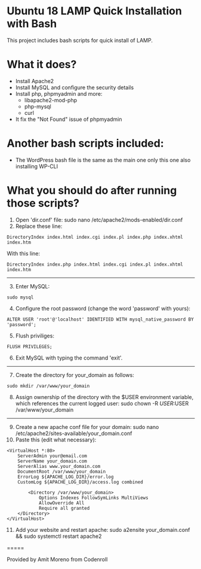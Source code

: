 # Ubuntu 18 LAMP Quick Installation with Bash

This project includes bash scripts for quick install of LAMP.

What it does?
=======
- Install Apache2
- Install MySQL and configure the security details
- Install php, phpmyadmin and more:
  - libapache2-mod-php
  - php-mysql
  - curl
- It fix the "Not Found" issue of phpmyadmin


Another bash scripts included:
=======
- The WordPress bash file is the same as the main one only this one also installing WP-CLI

What you should do after running those scripts?
=======
1. Open 'dir.conf' file:
sudo nano /etc/apache2/mods-enabled/dir.conf
2. Replace these line: 
```
DirectoryIndex index.html index.cgi index.pl index.php index.xhtml index.htm
```
With this line: 
```
DirectoryIndex index.php index.html index.cgi index.pl index.xhtml index.htm
```
----
3. Enter MySQL:
```
sudo mysql
```
4. Configure the root password (change the word 'password' with yours):
```
ALTER USER 'root'@'localhost' IDENTIFIED WITH mysql_native_password BY 'password';
```
5. Flush priviliges:
```
FLUSH PRIVILEGES;
```
6. Exit MySQL with typing the command 'exit'.
----
7. Create the directory for your_domain as follows:
```
sudo mkdir /var/www/your_domain
```
8. Assign ownership of the directory with the $USER environment variable, which references the current logged user:
sudo chown -R $USER:$USER /var/www/your_domain
----
9. Create a new apache conf file for your domain:
sudo nano /etc/apache2/sites-available/your_domain.conf
10. Paste this (edit what necessary):
```
<VirtualHost *:80>
    ServerAdmin your@email.com
    ServerName your_domain.com
    ServerAlias www.your_domain.com
    DocumentRoot /var/www/your_domain
    ErrorLog ${APACHE_LOG_DIR}/error.log
    CustomLog ${APACHE_LOG_DIR}/access.log combined

        <Directory /var/www/your_domain>
            Options Indexes FollowSymLinks MultiViews
            AllowOverride All
            Require all granted
    </Directory>
</VirtualHost>
```
11. Add your website and restart apache:
sudo a2ensite your_domain.conf && sudo systemctl restart apache2

=====

Provided by Amit Moreno from Codenroll
